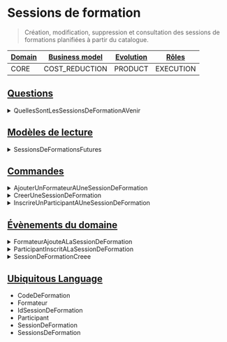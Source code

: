 # Sessions de formation

> Création, modification, suppression et consultation des sessions de formations planifiées à partir du catalogue.

| [Domain][strategic_classification] | [Business model][strategic_classification] | [Evolution][strategic_classification] | [Rôles][domain_roles] |
|------------------------------------|--------------------------------------------|---------------------------------------|-----------------------|
| CORE                       | COST_REDUCTION                        | PRODUCT                       | EXECUTION  |

## [Questions][cqrs]

<details>
<summary>QuellesSontLesSessionsDeFormationAVenir</summary>


```ts
export default class QuellesSontLesSessionsDeFormationAVenir implements Question {
  public readonly nom = 'QUELLES_SONT_LES_SESSIONS_DE_FORMATION_A_VENIR'
}
```



</details>

## [Modèles de lecture][read_model]

<details>
<summary>SessionsDeFormationsFutures</summary>


```ts
export interface SessionsDeFormationsFutures extends ModeleDeLecture, Array<string> {
}
```



</details>

## [Commandes][command]

<details>
<summary>AjouterUnFormateurAUneSessionDeFormation</summary>


```ts
export default class AjouterUnFormateurAUneSessionDeFormation implements Commande {
  public readonly nom = 'AJOUTER_UN_FORMATEUR_A_UNE_SESSION_DE_FORMATION'

  constructor(
    public readonly emailFormateur: string,
    public readonly idSessionDeSessionDeFormation: string
  ) {
  }
}
```



</details>
<details>
<summary>CreerUneSessionDeFormation</summary>


```ts
export default class CreerUneSessionDeFormation implements Commande {
  public readonly nom = 'CREER_UNE_SESSION_DE_FORMATION'

  constructor(
    public readonly idSessionDeFormation: string,
    public readonly codeFormation: string
  ) {
  }
}
```



</details>
<details>
<summary>InscrireUnParticipantAUneSessionDeFormation</summary>


```ts
export default class InscrireUnParticipantAUneSessionDeFormation implements Commande {
  public readonly nom = 'INSCRIRE_UN_PARTICIPANT_A_UNE_SESSION_DE_FORMATION'

  constructor(
    public readonly emailParticipant: string,
    public readonly idSessionDeSessionDeFormation: string
  ) {
  }
}
```



</details>

## [Évènements du domaine][domain_event]

<details>
<summary>FormateurAjouteALaSessionDeFormation</summary>


```ts
export class FormateurAjouteALaSessionDeFormation implements EvenementDuDomaine {
  public readonly nom = 'FORMATEUR_AJOUTE_A_LA_SESSION_DE_FORMATION'

  constructor(
    public readonly idFormateur: string,
    public readonly codeFormation: string,
    public readonly idSessionDeFormation: string
  ) {
  }
}
```



</details>
<details>
<summary>ParticipantInscritALaSessionDeFormation</summary>


```ts
export class ParticipantInscritALaSessionDeFormation implements EvenementDuDomaine {
  public readonly nom = 'PARTICIPANT_INSCRIT_A_LA_SESSION_DE_FORMATION'

  constructor(
    public readonly codeFormation: string,
    public readonly idSessionDeFormation: string,
    public readonly idParticipant: string
  ) {
  }
}
```



</details>
<details>
<summary>SessionDeFormationCreee</summary>


```ts
export class SessionDeFormationCreee implements EvenementDuDomaine {
  public readonly nom = 'SESSION_DE_FORMATION_PLANIFIEE'

  constructor(
    public readonly idSessionDeFormation: string,
    public readonly codeFormation: string
  ) {
  }
}
```



</details>

## [Ubiquitous Language][ubiquitous_language]

- CodeDeFormation
- Formateur
- IdSessionDeFormation
- Participant
- SessionDeFormation
- SessionsDeFormation

[strategic_classification]: https://github.com/ddd-crew/bounded-context-canvas#strategic-classification
[cqrs]: https://www.martinfowler.com/bliki/CQRS.html
[read_model]: https://matthiasnoback.nl/2018/01/simple-cqrs-reduce-coupling-allow-the-model-to-evolve/
[domain_roles]: https://github.com/ddd-crew/bounded-context-canvas#domain-roles
[command]: https://refactoring.guru/design-patterns/command
[domain_event]: https://www.martinfowler.com/eaaDev/DomainEvent.html
[ubiquitous_language]: https://github.com/ddd-crew/bounded-context-canvas#ubiquitous-language
